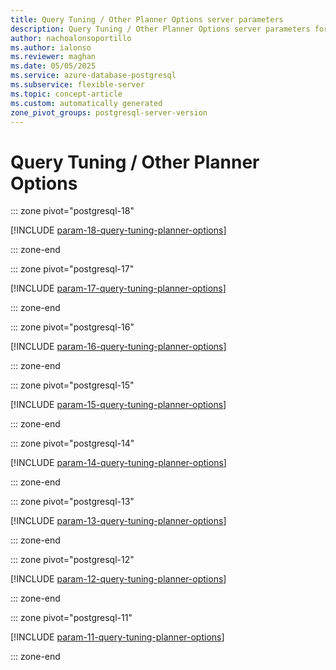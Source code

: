 ```yaml
---
title: Query Tuning / Other Planner Options server parameters
description: Query Tuning / Other Planner Options server parameters for Azure Database for PostgreSQL flexible server.
author: nachoalonsoportillo
ms.author: ialonso
ms.reviewer: maghan
ms.date: 05/05/2025
ms.service: azure-database-postgresql
ms.subservice: flexible-server
ms.topic: concept-article
ms.custom: automatically generated
zone_pivot_groups: postgresql-server-version
---
```

# Query Tuning / Other Planner Options


::: zone pivot="postgresql-18"

[!INCLUDE [param-18-query-tuning-planner-options](./includes/param-18-query-tuning-planner-options.md)]

::: zone-end


::: zone pivot="postgresql-17"

[!INCLUDE [param-17-query-tuning-planner-options](./includes/param-17-query-tuning-planner-options.md)]

::: zone-end


::: zone pivot="postgresql-16"

[!INCLUDE [param-16-query-tuning-planner-options](./includes/param-16-query-tuning-planner-options.md)]

::: zone-end


::: zone pivot="postgresql-15"

[!INCLUDE [param-15-query-tuning-planner-options](./includes/param-15-query-tuning-planner-options.md)]

::: zone-end


::: zone pivot="postgresql-14"

[!INCLUDE [param-14-query-tuning-planner-options](./includes/param-14-query-tuning-planner-options.md)]

::: zone-end


::: zone pivot="postgresql-13"

[!INCLUDE [param-13-query-tuning-planner-options](./includes/param-13-query-tuning-planner-options.md)]

::: zone-end


::: zone pivot="postgresql-12"

[!INCLUDE [param-12-query-tuning-planner-options](./includes/param-12-query-tuning-planner-options.md)]

::: zone-end


::: zone pivot="postgresql-11"

[!INCLUDE [param-11-query-tuning-planner-options](./includes/param-11-query-tuning-planner-options.md)]

::: zone-end


